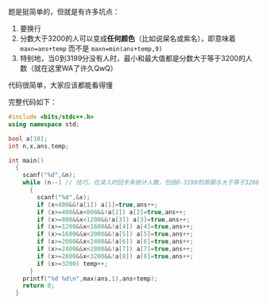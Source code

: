 题是挺简单的，但就是有许多坑点：

1. 要换行
2. 分数大于3200的人可以变成**任何颜色**（比如说屎名或紫名），即意味着```maxn=ans+temp```
而不是
```maxn=min(ans+temp,9)```
3. 特别地，当0到3199分没有人时，最小和最大值都是分数大于等于3200的人数（就在这里WA了许久QwQ）

代码很简单，大家应该都能看得懂

完整代码如下：
```cpp
#include <bits/stdc++.h>
using namespace std;

bool a[10];
int n,x,ans,temp;

int main()
  {
  	scanf("%d",&n);
  	while (n--) // 技巧，在读入时回手来统计人数，包括0-3199的蒟蒻与大于等于3200的dalao
  	  {
  	  	scanf("%d",&x);
  	  	if (x<400&&!a[1]) a[1]=true,ans++;
  	  	if (x>=400&&x<800&&!a[2]) a[2]=true,ans++;
  	  	if (x>=800&&x<1200&&!a[3]) a[3]=true,ans++;
  	  	if (x>=1200&&x<1600&&!a[4]) a[4]=true,ans++;
  	  	if (x>=1600&&x<2000&&!a[5]) a[5]=true,ans++;
  	  	if (x>=2000&&x<2400&&!a[6]) a[6]=true,ans++;
  	  	if (x>=2400&&x<2800&&!a[7]) a[7]=true,ans++;
  	  	if (x>=2800&&x<3200&&!a[8]) a[8]=true,ans++;
  	  	if (x>=3200) temp++;
	  }
  	printf("%d %d\n",max(ans,1),ans+temp);
  	return 0;
  }
```